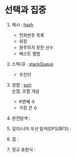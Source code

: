 # 선택과 집중
1. 해시 : [hash](https://github.com/Insookim0702/programmers_algorithm/tree/master/src/main/java/hash)
    - 전화번호 목록
    - 위장
    - 완주하지 못한 선수
    - 베스트 앨범
2. 스택/큐 : [stackQueue](https://github.com/Insookim0702/programmers_algorithm/tree/master/src/main/java/StackQueue)
    - 프린터
     
3. 정렬 :  [sort](https://github.com/Insookim0702/programmers_algorithm/tree/master/src/main/java/%EC%A0%95%EB%A0%AC)
    <br>순열, 조합 개념
    - K번째 수
    - 가장 큰 수
  
4. 완전탐색 : 
5. 깊이/너미 우선 탐색(DFS/BFS) : 
6. 힙 : 
7. 정규 표현식 : 